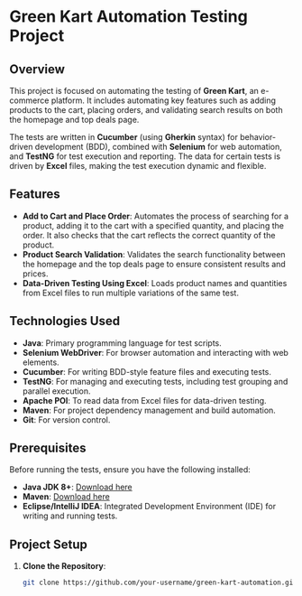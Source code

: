 # Green Kart Automation Testing Project

## Overview

This project is focused on automating the testing of **Green Kart**, an e-commerce platform. It includes automating key features such as adding products to the cart, placing orders, and validating search results on both the homepage and top deals page.

The tests are written in **Cucumber** (using **Gherkin** syntax) for behavior-driven development (BDD), combined with **Selenium** for web automation, and **TestNG** for test execution and reporting. The data for certain tests is driven by **Excel** files, making the test execution dynamic and flexible.

## Features

- **Add to Cart and Place Order**: Automates the process of searching for a product, adding it to the cart with a specified quantity, and placing the order. It also checks that the cart reflects the correct quantity of the product.
- **Product Search Validation**: Validates the search functionality between the homepage and the top deals page to ensure consistent results and prices.
- **Data-Driven Testing Using Excel**: Loads product names and quantities from Excel files to run multiple variations of the same test.

## Technologies Used

- **Java**: Primary programming language for test scripts.
- **Selenium WebDriver**: For browser automation and interacting with web elements.
- **Cucumber**: For writing BDD-style feature files and executing tests.
- **TestNG**: For managing and executing tests, including test grouping and parallel execution.
- **Apache POI**: To read data from Excel files for data-driven testing.
- **Maven**: For project dependency management and build automation.
- **Git**: For version control.

## Prerequisites

Before running the tests, ensure you have the following installed:

- **Java JDK 8+**: [Download here](https://www.oracle.com/java/technologies/javase-jdk8-downloads.html)
- **Maven**: [Download here](https://maven.apache.org/download.cgi)
- **Eclipse/IntelliJ IDEA**: Integrated Development Environment (IDE) for writing and running tests.

## Project Setup

1. **Clone the Repository**:
   ```bash
   git clone https://github.com/your-username/green-kart-automation.git
  
